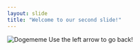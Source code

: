 ```yaml
---
layout: slide
title: "Welcome to our second slide!"
---
```

![Dogememe](https://imgur.com/a/IDTzVSb)
Use the left arrow to go back!
